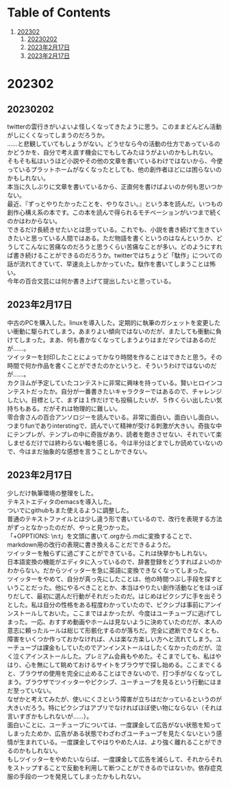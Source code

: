 
# Table of Contents

1.  [202302](#org3769fee)
    1.  [20230202](#orgaa09841)
    2.  [2023年2月17日](#orgc7c8509)
    3.  [2023年2月17日](#org4993dc1)



<a id="org3769fee"></a>

# 202302


<a id="orgaa09841"></a>

## 20230202

twitterの雲行きがいよいよ怪しくなってきたように思う。このままどんどん活動がしにくくなってしまうのだろうか。  
……と悲観していてもしょうがない。どうせなら今の活動の仕方であっているのかどうかを、自分で考え直す機会にでもしてみたほうがよいのかもしれない。  
そもそも私はいうほど小説やその他の文章を書いているわけではないから、今使っているプラットホームがなくなったとしても、他の創作者ほどには困らないのかもしれない。  
本当に久しぶりに文章を書いているから、正直何を書けばよいのか何も思いつかない。  
最近、『ずっとやりたかったことを、やりなさい。』という本を読んだ。いつもの創作心構え系の本です。この本を読んで得られるモチベーションがいつまで続くのかはわからない。  
できるだけ長続きせたいとは思っている。これでも、小説を書き続けて生きていきたいと思っている人間ではある。ただ物語を書くというのはなんというか、どうしてこんなに苦痛なのだろうと思うくらい苦痛なことが多い。どのようにすれば書き続けることができるのだろうか。twitterではちょうど「駄作」についての話が流れてきていて、早速炎上しかかっていた。駄作を書いてしまうことは怖い。  
今年の百合文芸には何か書き上げて提出したいと思っている。  


<a id="orgc7c8509"></a>

## 2023年2月17日

中古のPCを購入した。linuxを導入した。定期的に執筆のガシェットを変更したい衝動に駆られてしまう。あまりよい傾向ではないのだが、またしても衝動に負けてしまった。まあ、何も書かなくなってしまうよりはまだマシではあるのだが……。  
ツイッターを封印したことによってかなり時間を作ることはできたと思う。その時間で何か作品を書くことができたのかというと、そういうわけではないのだが……。  
カクヨムが予定していたコンテストに非常に興味を持っている。賢いヒロインコンテストだったか。自分が一番書きたいキャラクターではあるので、チャレンジしたい。目標として、まずは１作だけでも投稿したいが、５作くらい出したい気持ちもある。だがそれは物理的に難しい。  
零合舎さんの百合アンソロジーを読んでいる。非常に面白い。面白いし面白い。つまりfunでありinterstingで、読んでいて精神が受ける刺激が大きい。奇抜な中にテンプレが、テンプレの中に奇抜があり、読者を飽きさせない、それでいて楽しませるだけでは終わらない軸を感じる。今は半分ほどまでしか読めていないので、今はまだ抽象的な感想を言うことしかできない。  


<a id="org4993dc1"></a>

## 2023年2月17日

少しだけ執筆環境の整理をした。  
テキストエディタのemacsを導入した。  
ついでにgithubもまた使えるように調整した。  
普通のテキストファイルとは少し違う形で書いているので、改行を表現する方法がずっとなかったのだが、やっと見つかった。  
「+OPPTIONS: \n:t」を文頭に書いて.orgから.mdに変換することで、markdown用の改行の表現に書き換えることだできるようだ。  
ツイッターを触らずに過ごすことができている。これは快挙かもしれない。  
日本語変換の機能がエディタに入っているので、辞書登録をどうすればよいのかわからない。だからツイッターを急に英語に変換できなくなってしまった。  
ツイッターをやめて、自分が真っ先にしたことは、他の時間つぶし手段を探すということだった。他にやるべきこととか、本当はやりたい創作活動などをほっぽりだして、最初に選んだ行動がそれだったのだ。はじめはピクシブに手を出そうとした。私は自分の性格をある程度わかっていたので、ピクシブは事前にアンインストールしておいた。ここまではよかったが、今度はユーチューブに逃げてしまった。一応、おすすめ動画やホームは見ないように決めていたのだが、本人の意志に頼ったルールは総じて形骸化するのが落ちだ。完全に遮断できなくとも、障害をいくつか作っておかなければ、人は楽な方楽しい方へと流れてしまう。ユーチューブは課金もしていたのでアンインストールはしたくなかったのだが、泣く泣くアインストールした。プレミアム会員もやめた。そこまでしても、私はやはり、心を無にして眺めておけるサイトをブラウザで探し始める。ここまでくると、ブラウザの使用を完全に止めることはできないので、打つ手がなくなってしまう。ブラウザでツイッターやピクシブ、ユーチューブを見るという行動にはまだ至っていない。  
なぜかと考えてみたが、使いにくさという障害が立ちはだかっているというのが大きいだろう。特にピクシブはアプリでなければほぼ使い物にならない（それは言いすぎかもしれないが……）。  
面白いことに、ユーチューブについては、一度課金して広告がない状態を知ってしまったためか、広告がある状態でわざわざユーチューブを見たくないという感情が生まれている。一度課金してやはりやめた人は、より強く離れることができるのかもしれない。  
もしツイッターをやめたいならば、一度課金して広告を減らして、それからそれをストップすることで反動を利用して断つことができるのではないか。依存症克服の手段の一つを発見してしまったかもしれない。  

